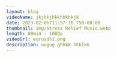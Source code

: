 ```yaml
---
layout: blog
videoName: jkjhkjhkkhhkhkjk
date: 2023-02-06T11:57:16.750-08:00
thumbnail: img/Stress Relief Music.webp
length: 89min - 1080p
videoUrl: eurusdh1.png
description: uugug ghhkk hhklkk
---
```


